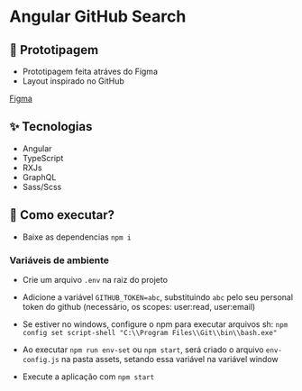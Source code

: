 # Angular GitHub Search

## 🎨 Prototipagem

-   Prototipagem feita atráves do Figma
-   Layout inspirado no GitHub

[Figma](https://www.figma.com/file/Kx6wgIcIUYxVe8IuGXpIah/Github-Search?node-id=0%3A1)

## ✨ Tecnologias

-   Angular
-   TypeScript
-   RXJs
-   GraphQL
-   Sass/Scss

## 🚀 Como executar?

-   Baixe as dependencias `npm i`

### Variáveis de ambiente

-   Crie um arquivo `.env` na raiz do projeto
-   Adicione a variável `GITHUB_TOKEN=abc`, substituindo `abc` pelo seu personal token do github (necessário, os scopes: user:read, user:email)
-   Se estiver no windows, configure o npm para executar arquivos sh: `npm config set script-shell "C:\\Program Files\\Git\\bin\\bash.exe"`
-   Ao executar `npm run env-set` ou `npm start`, será criado o arquivo `env-config.js` na pasta assets, setando essa variável na variável window

-   Execute a aplicação com `npm start`
